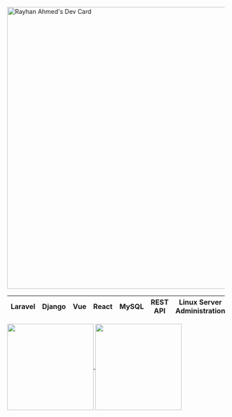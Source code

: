 <a href="https://app.daily.dev/raayhan"><img src="https://api.daily.dev/devcards/v2/d1nn972fTNQMTALRQb34Y.png?type=wide&r=t54" width="652" alt="Rayhan Ahmed's Dev Card"/></a>

|Laravel| Django |Vue |React | MySQL | REST API |Linux Server Administration | Shell |
|--|--|--|--|--|--|--|--|


<a href="#">
  <img height=200 align="center" src="https://github-readme-stats-eight-alpha-48.vercel.app/api?username=Raayhan&show_icons=true&theme=transparent&hide_rank=true&show=reviews,discussions_started,discussions_answered,prs_merged,prs_merged_percentage&hide=stars,reviews,discussions_started,discussions_answered&count_private=true&include_all_commits=true&card_width=300" />
</a>
<a href="#">
  <img height=200 align="center" src="https://github-readme-stats-eight-alpha-48.vercel.app/api/top-langs/?username=Raayhan&layout=compact&hide=html,css,blade,scss,Hack&card_width=300" />
</a>
